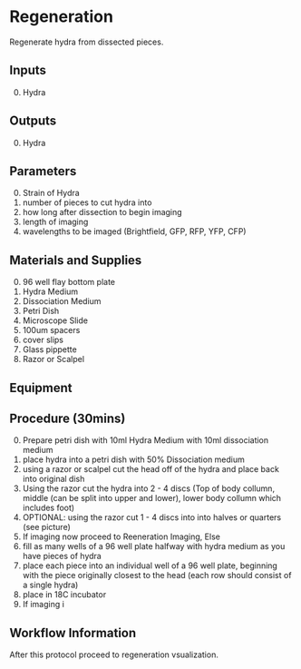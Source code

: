 Regeneration
===
Regenerate hydra from dissected pieces.

Inputs
---
0. Hydra 

Outputs
---
0. Hydra 

Parameters
---
0. Strain of Hydra
0. number of pieces to cut hydra into
0. how long after dissection to begin imaging 
0. length of imaging 
0. wavelengths to be imaged (Brightfield, GFP, RFP, YFP, CFP)

Materials and Supplies
---
0. 96 well flay bottom plate
0. Hydra Medium
0. Dissociation Medium
0. Petri Dish
0. Microscope Slide 
0. 100um spacers 
0. cover slips
0. Glass pippette 
0. Razor or Scalpel

Equipment
---

Procedure (30mins)
---
0. Prepare petri dish with 10ml Hydra Medium with 10ml dissociation medium 
0. place hydra into a petri dish with 50% Dissociation medium
0. using a razor or scalpel cut the head off of the hydra and place back into original dish
0. Using the razor cut the hydra into 2 - 4 discs (Top of body collumn, middle (can be split into upper and lower), lower body collumn which includes foot)
0. OPTIONAL: using the razor cut 1 - 4 discs into into halves or quarters (see picture)
0. If imaging now proceed to Reeneration Imaging, Else 
0. fill as many wells of a 96 well plate halfway with hydra medium as you have pieces of hydra
0. place each piece into an individual well of a 96 well plate, beginning with the piece originally closest to the head (each row should consist of a single hydra)
0. place in 18C incubator
0. If imaging i

Workflow Information
---
After this protocol proceed to regeneration vsualization.
